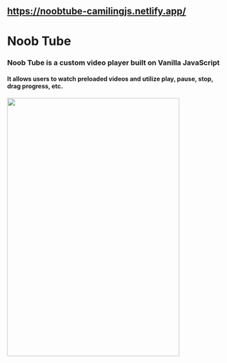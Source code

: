 ## https://noobtube-camilingjs.netlify.app/
# Noob Tube
### Noob Tube is a custom video player built on Vanilla JavaScript
#### It allows users to watch preloaded videos and utilize play, pause, stop, drag progress, etc. 
<img src="https://media.giphy.com/media/gL9ToShLqcFEEf1h99/giphy-downsized-large.gif" width="400" height="600" />
